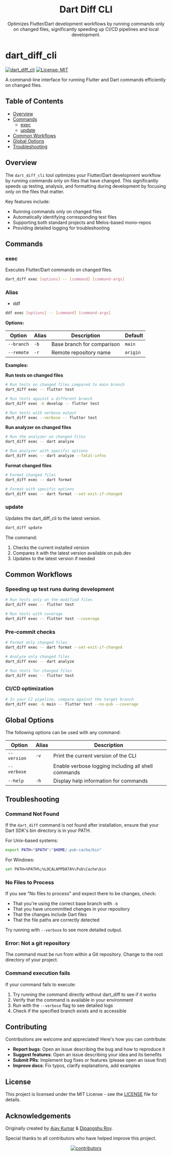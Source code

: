 <p align="center">
  <h1 align="center">Dart Diff CLI</h1>
  <p align="center">Optimizes Flutter/Dart development workflows by running commands only on changed files, significantly speeding up CI/CD pipelines and local development.</p>
</p>


# dart_diff_cli

[![dart_diff_cli](https://img.shields.io/pub/v/dart_diff_cli.svg?label=dart_diff_cli&logo=dart&color=blue&style=for-the-badge)](https://pub.dev/packages/dart_diff_cli)
[![License: MIT](https://img.shields.io/badge/License-MIT-yellow.svg?style=for-the-badge)](https://opensource.org/licenses/MIT)

A command-line interface for running Flutter and Dart commands efficiently on changed files.

## Table of Contents

- [Overview](#overview)
- [Commands](#commands)
  - [exec](#exec)
  - [update](#update)
- [Common Workflows](#common-workflows)
- [Global Options](#global-options)
- [Troubleshooting](#troubleshooting)

## Overview

The `dart_diff_cli` tool optimizes your Flutter/Dart development workflow by running commands only on files that have changed. This significantly speeds up testing, analysis, and formatting during development by focusing only on the files that matter.

Key features include:
- Running commands only on changed files
- Automatically identifying corresponding test files
- Supporting both standard projects and Melos-based mono-repos
- Providing detailed logging for troubleshooting



## Commands

### exec

Executes Flutter/Dart commands on changed files.

```bash
dart_diff exec [options] -- [command] [command-args]
```

### Alias
- ddf

```bash
ddf exec [options] -- [command] [command-args]
```

**Options:**

| Option          | Alias | Description                           | Default  |
|-----------------|-------|---------------------------------------|----------|
| `--branch`      | `-b`  | Base branch for comparison            | `main`   |
| `--remote`      | `-r`  | Remote repository name                | `origin` |

**Examples:**

**Run tests on changed files**

```bash
# Run tests on changed files compared to main branch
dart_diff exec -- flutter test

# Run tests against a different branch
dart_diff exec -b develop -- flutter test

# Run tests with verbose output
dart_diff exec --verbose -- flutter test
```

**Run analyzer on changed files**

```bash
# Run the analyzer on changed files
dart_diff exec -- dart analyze

# Run analyzer with specific options
dart_diff exec -- dart analyze --fatal-infos
```

**Format changed files**

```bash
# Format changed files
dart_diff exec -- dart format

# Format with specific options
dart_diff exec -- dart format --set-exit-if-changed
```

### update

Updates the dart_diff_cli to the latest version.

```bash
dart_diff update
```

The command:
1. Checks the current installed version
2. Compares it with the latest version available on pub.dev
3. Updates to the latest version if needed

## Common Workflows

### Speeding up test runs during development

```bash
# Run tests only on the modified files
dart_diff exec -- flutter test

# Run tests with coverage
dart_diff exec -- flutter test --coverage
```

### Pre-commit checks

```bash
# Format only changed files
dart_diff exec -- dart format --set-exit-if-changed

# Analyze only changed files
dart_diff exec -- dart analyze

# Run tests for changed files
dart_diff exec -- flutter test
```

### CI/CD optimization

```bash
# In your CI pipeline, compare against the target branch
dart_diff exec -b main -- flutter test --no-pub --coverage
```

## Global Options

The following options can be used with any command:

| Option      | Alias | Description                                         |
|-------------|-------|-----------------------------------------------------|
| `--version` | `-v`  | Print the current version of the CLI                |
| `--verbose` |       | Enable verbose logging including all shell commands |
| `--help`    | `-h`  | Display help information for commands               |

## Troubleshooting

### Command Not Found

If the `dart_diff` command is not found after installation, ensure that your Dart SDK's bin directory is in your PATH.

For Unix-based systems:
```bash
export PATH="$PATH":"$HOME/.pub-cache/bin"
```

For Windows:
```bash
set PATH=%PATH%;%LOCALAPPDATA%\Pub\Cache\bin
```

### No Files to Process

If you see "No files to process" and expect there to be changes, check:

- That you're using the correct base branch with `-b`
- That you have uncommitted changes in your repository
- That the changes include Dart files
- That the file paths are correctly detected

Try running with `--verbose` to see more detailed output.

### Error: Not a git repository

The command must be run from within a Git repository. Change to the root directory of your project.

### Command execution fails

If your command fails to execute:

1. Try running the command directly without dart_diff to see if it works
2. Verify that the command is available in your environment
3. Run with the `--verbose` flag to see detailed logs
4. Check if the specified branch exists and is accessible

## Contributing

Contributions are welcome and appreciated! Here's how you can contribute:

- **Report bugs**: Open an issue describing the bug and how to reproduce it
- **Suggest features**: Open an issue describing your idea and its benefits
- **Submit PRs**: Implement bug fixes or features (please open an issue first)
- **Improve docs**: Fix typos, clarify explanations, add examples

## License

This project is licensed under the MIT License - see the [LICENSE](LICENSE) file for details.

## Acknowledgements

Originally created by [Ajay Kumar] & [Dipangshu Roy].

Special thanks to all contributors who have helped improve this project.

<div align="center">
  <a href="https://github.com/ProjectAJ14/flutter_diff_action/graphs/contributors">
    <img src="https://contrib.rocks/image?repo=ProjectAJ14/flutter_diff_action" alt="contributors"/>
  </a>
</div>

[Ajay Kumar]: https://github.com/ProjectAJ14
[Dipangshu Roy]: https://github.com/droyder7